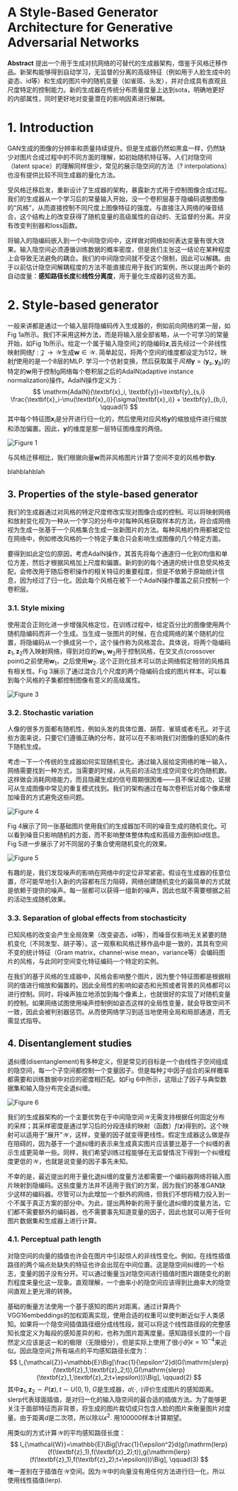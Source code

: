 # A Style-Based Generator Architecture for Generative Adversarial Networks

**Abstract** 提出一个用于生成对抗网络的可替代的生成器架构，借鉴于风格迁移作品。新架构能够得到自动学习，无监督的分离的高级特征（例如用于人脸生成中的姿态、id等）和生成的图片中的随机变量（如雀斑、头发），并对合成具有直观且尺度特定的控制能力。新的生成器在传统分布质量度量上达到sota，明确地更好的内部属性，同时更好地对变量潜在的影响因素进行解耦。



# 1. Introduction

GAN生成的图像的分辨率和质量持续提升。但是生成器仍然如黑盒一样，仍然缺少对图片合成过程中的不同方面的理解，如初始随机特征等。人们对隐空间（latent space）的理解同样很少，常见的展示隐空间的方法（? interpolations）也没有提供比较不同生成器的量化方法。

受风格迁移启发，重新设计了生成器的架构，暴露新方式用于控制图像合成过程。我们的生成器从一个学习后的常量输入开始，没一个卷积层基于隐编码调整图像的“风格”，从而直接控制不同尺度上图像特征的强度。与直接注入网络的噪音结合，这个结构上的改变获得了随机变量的高级属性的自动的、无监督的分离。并没有改变判别器和loss函数。

将输入的隐编码嵌入到一个中间隐空间中，这样做对网络如何表达变量有很大效果。输入隐空间必须遵循训练数据的概率密度，但是我们主张这一结论在某种程度上会导致无法避免的耦合。我们的中间隐空间就不受这个限制，因此可以解耦。由于以前估计隐空间解耦程度的方法不能直接应用于我们的案例，所以提出两个新的自动度量：**感知路径长度**和**线性分离度**，用于量化生成器的这些方面。



# 2. Style-based generator

一般来讲都是通过一个输入层将隐编码传入生成器的，例如前向网络的第一层，如Fig 1a所示。我们不采用这种方法，而是将输入层全部省略，从一个可学习的常量开始，如Fig 1b所示。给定一个属于输入隐空间$\mathcal{Z}$的隐编码$\textbf{z}$,首先经过一个非线性映射网络$f:\mathcal{Z} \to \mathcal{W}$生成$\textbf{w}\in \mathcal{W}$. 简单起见，将两个空间的维度都设定为512，映射$f$使用的是一个8层的MLP. 学习一个仿射变换，然后获取属于*风格*$\textbf{y}=(\textbf{y}_s, \textbf{y}_b)$的特定的$\textbf{w}$用于控制g网络每个卷积层之后的AdaIN(adaptive instance normalization)操作。AdaIN操作定义为：
$$
\mathrm{AdaIN}(\textbf{x}_i, \textbf{y})=\textbf{y}_{s,i} \frac{\textbf{x}_i-\mu(\textbf{x}_i)}{\sigma(\textbf{x}_i)} + \textbf{y}_{b,i}, \qquad(1)
$$
其中每个特征图$\textbf{x}_i$是分开进行归一化的，然后使用对应风格$\textbf{y}$的缩放组件进行缩放和添加偏置。因此，$\textbf{y}$的维度是那一层特征图维度的两倍。

![Figure 1](1.png "Figure 1")

与风格迁移相比，我们根据向量$\textbf{w}$而非风格图片计算了空间不变的风格参数$\textbf{y}$. 



blahblahblah



## 3. Properties of the style-based generator

我们的生成器通过对风格的特定尺度修改实现对图像合成的控制。可以将映射网络和放射变化视为一种从一个学习的分布中对每种风格获取样本的方法，将合成网络视为生成一张基于一个风格集合生成一张新图片的方法。每种风格的作用都被定位在网络中，例如修改风格的一个特定子集合只会影响生成图像的几个特定方面。

要得到如此定位的原因，考虑AdaIN操作，其首先将每个通道归一化到0均值和单位方差，然后才根据风格加上尺度和偏置。新的到的每个通道的统计信息受风格支配，会修改用于随后卷积操作的相关特征的重要程度，但是不依赖于原始统计信息，因为经过了归一化。因此每个风格在被下一个AdaIN操作覆盖之前只控制一个卷积层。



### 3.1. Style mixing

使用混合正则化进一步增强风格定位，在训练过程中，给定百分比的图像使用两个随机隐编码而非一个生成。当生成一张图片的时候，在合成网络的某个随机的位置，将隐编码从一个换成另一个，这个操作称为风格混合。具体说，将两个隐编码$\textbf{z}_1,\textbf{z}_2$传入映射网络，得到对应的$\textbf{w}_1,\textbf{w}_2$用于控制风格，在交叉点(crossover point)之前使用$\textbf{w}_1$，之后使用$\textbf{w}_2$. 这个正则化技术可以防止网络假定相邻的风格具有相关性。Fig 3展示了通过混合几个尺度的两个隐编码合成的图片样本。可以看到每个风格的子集都控制图像有意义的高级属性。

![Figure 3](3.png "Figure 3")

### 3.2. Stochastic variation

人像的很多方面都有随机性，例如头发的具体位置、胡茬、雀斑或者毛孔。对于这些方面来说，只要它们遵循正确的分布，就可以在不影响我们对图像的感知的条件下随机生成。

考虑一下一个传统的生成器如何实现随机变化。通过输入层给定网络的唯一输入，网络需要找到一种方式，当需要的时候，从先前的活动生成空间变化的伪随机数。这样做会消耗网络能力，而且隐藏生成的信号周期很困难——且不保证成功，证据可从生成图像中常见的重复模式找到。我们的架构通过在每次卷积后对每个像素增加噪音的方式避免这些问题。

![Figure 4](4.png "Figure 4")

Fig 4展示了同一张基础图片使用我们的生成器加不同的噪音生成的随机变化。可以看到噪音只影响随机的方面，而不影响整体整体构成和高级方面例如id信息。Fig 5进一步展示了对不同层的子集合使用随机变化的效果。

![Figure 5](5.png "Figure 5")

有趣的是，我们发现噪声的影响在网络中的定位非常紧密。假设在生成器的任意位置，尽可能早地引入新的内容都有压力阻碍，网络创建随机变化的最简单的方式就是依赖于提供的噪声。每一层都可以获得一组新的噪声，因此也就不需要根据之前的活动生成随机效果。

### 3.3. Separation of global effects from stochasticity

已知风格的改变会产生全局效果（改变姿态，id等），而噪音仅影响无关紧要的随机变化（不同发型、胡子等）。这一观察和风格迁移作品中是一致的，其具有空间不变的统计特征（Gram matrix，channel-wise mean，variance等）会编码图片的风格，与此同时空间变化特征编码一个特定的实例。

在我们的基于风格的生成器中，风格会影响整个图片，因为整个特征图都是根据相同的值进行缩放和偏置的。因此全局性的影响如姿态和光照或者背景的风格都可以进行控制。同时，将噪声独立地添加到每个像素上，也就很好的实现了对随机变量的控制。如果网络试图使用噪声控制例如姿态这样的全局性变量，就会导致空间不一致，因此会被判别器惩罚。从而使网络学习到适当地使用全局和局部通道，而无需显式指导。



## 4. Disentanglement studies

退纠缠(disentanglement)有多种定义，但是常见的目标是一个由线性子空间组成的隐空间，每一个子空间都控制一个变量因子。但是每种$\mathcal{Z}$中因子组合的采样概率都需要和训练数据中对应的密度相匹配。如Fig 6中所示，这阻止了因子与典型数据集和输入隐分布完全退纠缠。

![Figure 6](6.png "Figure 6")

我们的生成器架构的一个主要优势在于中间隐空间$\mathcal{W}$无需支持根据任何固定分布的采样；其采样密度是通过学习后的分段连续的映射（函数）$f(\textbf{z})$得到的。这个映射可以适用于“展开”$\mathcal{W}$，这样，变量的因子就变得更线性。假定生成器这么做是存在阻碍的，因为基于一个退纠缠的表示来生成真实图片应该要比基于一个纠缠的表示生成更简单一些。同样，我们希望训练过程能够在无监督情况下得到一个纠缠程度更低的$\mathcal{W}$，也就是说变量的因子事先未知。

不幸的是，最近提出的用于量化退纠缠的度量方法都需要一个编码器网络将输入图片映射到隐编码。这些度量方法并不适用于我们的方案，因为我们的基准GAN缺少这样的编码器。尽管可以为此增加一个额外的网络，但我们不想将精力投入到一个不属于真正方案的部分中。为此，提出两种新的用于量化退纠缠的度量方法，它们都不需要额外的编码器，也不需要事先知道变量的因子，因此也就可以用于任何图片数据集和生成器上进行计算。

### 4.1. Perceptual path length

对隐空间的向量的插值也许会在图片中引起惊人的非线性变化。例如，在线性插值路径的两个端点处缺失的特征也许会出现在中间位置。这是隐空间纠缠的一个标志，变量的因子没有分开。可以通过衡量当对隐空间进行插值时图片跟随变化的剧烈程度来量化这一现象。直观理解，一个曲率小的隐空间应该得到比曲率大的隐空间直观上更光滑的转换。

基础的衡量方法使用一个基于感知的图片对距离，通过计算两个VGG16embeddings的加权距离实现，使用合适的权重可以使判断近似于人类感知。如果将一个隐空间插值路径细分成线性段，就可以将这个线性路径段的完整感知长度定义为每段的感知差异的和，也称为图片距离度量。感知路径长度的一个自然定义应该是这一和的极限（无限细分），但是实际上使用了很小的$\epsilon=10^{-4}$来近似。因此隐空间$\mathcal{Z}$所有端点的平均感知路径长度为：
$$
l_{\mathcal{Z}}=\mathbb{E}\Big[\frac{1}{\epsilon^2}d(G(\mathrm{slerp}(\textbf{z}_1,\textbf{z}_2;t)),G(\mathrm{slerp}(\textbf{z}_1,\textbf{z}_2;t+\epsilon)))\Big], \qquad(2)
$$
其中$\textbf{z}_1,\textbf{z}_2\sim P(\textbf{z}),t\sim U(0,1)$, $G$是生成器，$d(\cdot,\cdot)$评价生成图片的感知距离。$\mathrm{slerp}$代表球面插值，是对归一化的输入隐空间的最合适的插值方法。为了能够更关注于面部特征而非背景，将生成的图片裁切成只包含人脸的图片来衡量图片对度量。由于距离$d$是二次项，所以除以$\epsilon^2$. 用100000样本计算期望。

用类似的方式计算$\mathcal{W}$的平均感知路径长度：
$$
l_{\mathcal{W}}=\mathbb{E}\Big[\frac{1}{\epsilon^2}d(g(\mathrm{lerp}(f(\textbf{z}_1),f(\textbf{z}_2);t)),g(\mathrm{lerp}(f(\textbf{z}_1),f(\textbf{z}_2);t+\epsilon)))\Big], \qquad(3)
$$
唯一差别在于插值在$\mathcal{W}$空间。因为$\mathcal{W}$中的向量没有用任何方法进行归一化，所以使用线性插值($\mathrm{lerp}$).

